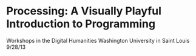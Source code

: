 Processing: A Visually Playful Introduction to Programming
==========================================================

Workshops in the Digital Humanities
Washington University in Saint Louis
9/28/13
